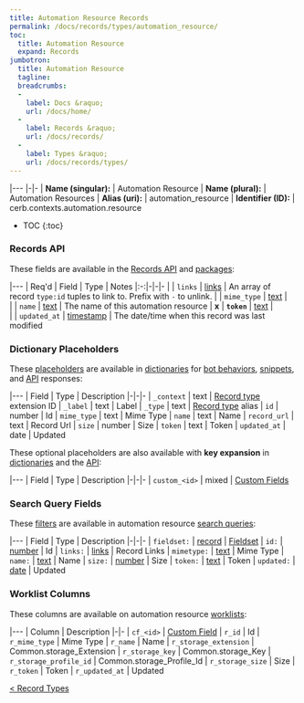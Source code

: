 ```yaml
---
title: Automation Resource Records
permalink: /docs/records/types/automation_resource/
toc:
  title: Automation Resource
  expand: Records
jumbotron:
  title: Automation Resource
  tagline: 
  breadcrumbs:
  -
    label: Docs &raquo;
    url: /docs/home/
  -
    label: Records &raquo;
    url: /docs/records/
  -
    label: Types &raquo;
    url: /docs/records/types/
---
```


|---
|-|-
| **Name (singular):** | Automation Resource
| **Name (plural):** | Automation Resources
| **Alias (uri):** | automation_resource
| **Identifier (ID):** | cerb.contexts.automation.resource

* TOC
{:toc}

### Records API

These fields are available in the [Records API](/docs/api/endpoints/records/) and [packages](/docs/packages/):

|---
| Req'd | Field | Type | Notes
|:-:|-|-|-
|   | `links` | [links](/docs/records/fields/types/links/) | An array of record `type:id` tuples to link to. Prefix with `-` to unlink. 
|   | `mime_type` | [text](/docs/records/fields/types/text/) |  
|   | `name` | [text](/docs/records/fields/types/text/) | The name of this automation resource 
| **x** | **`token`** | [text](/docs/records/fields/types/text/) |  
|   | `updated_at` | [timestamp](/docs/records/fields/types/timestamp/) | The date/time when this record was last modified 

### Dictionary Placeholders

These [placeholders](/docs/bots/scripting/placeholders/) are available in [dictionaries](/docs/bots/behaviors/dictionaries/) for [bot behaviors](/docs/bots/behaviors/), [snippets](/docs/snippets/), and [API](/docs/api/) responses:

|---
| Field | Type | Description
|-|-|-
| `_context` | text | [Record type](/docs/records/types/) extension ID
| `_label` | text | Label
| `_type` | text | [Record type](/docs/records/types/) alias
| `id` | number | Id
| `mime_type` | text | Mime Type
| `name` | text | Name
| `record_url` | text | Record Url
| `size` | number | Size
| `token` | text | Token
| `updated_at` | date | Updated

These optional placeholders are also available with **key expansion** in [dictionaries](/docs/bots/behaviors/dictionaries/key-expansion/) and the [API](/docs/api/responses/#expanding-keys-in-api-requests):

|---
| Field | Type | Description
|-|-|-
| `custom_<id>` | mixed | [Custom Fields](/docs/bots/behaviors/dictionaries/key-expansion/#custom-fields)
	
### Search Query Fields

These [filters](/docs/search/#filters) are available in automation resource [search queries](/docs/search/):

|---
| Field | Type | Description
|-|-|-
| `fieldset:` | [record](/docs/search/#deep-search) | [Fieldset](/docs/records/types/custom_fieldset/)
| `id:` | [number](/docs/search/filters/numbers/) | Id
| `links:` | [links](/docs/search/filters/links/) | Record Links
| `mimetype:` | [text](/docs/search/filters/text/) | Mime Type
| `name:` | [text](/docs/search/filters/text/) | Name
| `size:` | [number](/docs/search/filters/numbers/) | Size
| `token:` | [text](/docs/search/filters/text/) | Token
| `updated:` | [date](/docs/search/filters/dates/) | Updated
	
### Worklist Columns

These columns are available on automation resource [worklists](/docs/worklists/):

|---
| Column | Description
|-|-
| `cf_<id>` | [Custom Field](/docs/records/types/custom_field/)
| `r_id` | Id
| `r_mime_type` | Mime Type
| `r_name` | Name
| `r_storage_extension` | Common.storage_Extension
| `r_storage_key` | Common.storage_Key
| `r_storage_profile_id` | Common.storage_Profile_Id
| `r_storage_size` | Size
| `r_token` | Token
| `r_updated_at` | Updated

<div class="section-nav">
	<div class="left">
		<a href="/docs/records/types/" class="prev">&lt; Record Types</a>
	</div>
	<div class="right align-right">
	</div>
</div>
<div class="clear"></div>